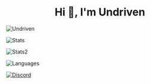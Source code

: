 <h1 align="center">Hi 👋, I'm Undriven</h1>
<p> <img src="https://komarev.com/ghpvc/?username=Undriven&label=Profile%20views&color=0e75b6&style=flat" alt="Undriven" /> </p>
<p> <img alt="Stats" src="https://github-readme-stats.vercel.app/api?username=Undriven&count_private=true&show_icons=true&show_icons=true&theme=dracula" /> </p>
<p> <img alt="Stats2" src="https://github-readme-streak-stats.herokuapp.com/?user=Undriven&theme=dracula" /> </p>
<p> <img alt="Languages" src="https://github-readme-stats.vercel.app/api/top-langs/?username=Undriven&layout=compact&langs_count=100&show_icons=true&theme=dracula" /> </p>
<a href="https://discord.com/users/994156394129403937"><img src="https://lanyard.cnrad.dev/api/994156394129403937?borderRadius=20px&bg=00000000" alt="Discord" /></a>
